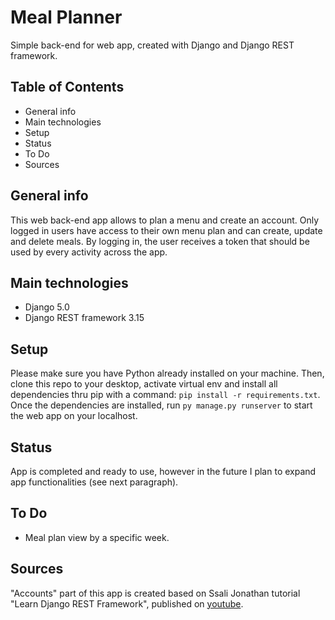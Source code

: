 # Meal Planner
Simple back-end for web app, created with Django and Django REST framework.

## Table of Contents
* General info
* Main technologies
* Setup
* Status
* To Do
* Sources

## General info
This web back-end app allows to plan a menu and create an account. Only logged in users have access to their own menu plan and can create, update and delete meals.
By logging in, the user receives a token that should be used by every activity across the app.

## Main technologies
* Django 5.0
* Django REST framework 3.15
  
## Setup
Please make sure you have Python already installed on your machine.
Then, clone this repo to your desktop, activate virtual env and install all dependencies thru pip with a command: `pip install -r requirements.txt`.
Once the dependencies are installed, run `py manage.py runserver` to start the web app on your localhost.

## Status
App is completed and ready to use, however in the future I plan to expand app functionalities (see next paragraph).

## To Do
* Meal plan view by a specific week.

## Sources
"Accounts" part of this app is created based on Ssali Jonathan tutorial "Learn Django REST Framework", published on [youtube](https://www.youtube.com/watch?v=Df7YBcLfPKg&list=PLEt8Tae2spYlosWRH9JDpKNxzb3bSOJGx&ab_channel=SsaliJonathan).
